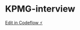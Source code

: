 # KPMG-interview

[Edit in Codeflow ⚡️](https://stackblitz.com/~/github.com/Dhanarajb/KPMG-interview)